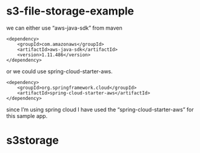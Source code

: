 # s3-file-storage-example

we can either use “aws-java-sdk” from maven

<!-- https://mvnrepository.com/artifact/com.amazonaws/aws-java-sdk -->
```
<dependency>
    <groupId>com.amazonaws</groupId>
    <artifactId>aws-java-sdk</artifactId>
    <version>1.11.486</version>
</dependency>
```

or we could use spring-cloud-starter-aws.

```
<dependency>
    <groupId>org.springframework.cloud</groupId>
    <artifactId>spring-cloud-starter-aws</artifactId>
</dependency>
```
since I’m using spring cloud I have used the “spring-cloud-starter-aws” for this sample app.
# s3storage
